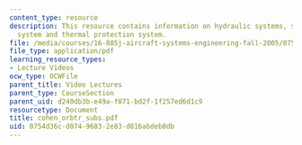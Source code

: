 ```yaml
---
content_type: resource
description: This resource contains information on hydraulic systems, space shuttle
  system and thermal protection system.
file: /media/courses/16-885j-aircraft-systems-engineering-fall-2005/0754d36cd07496832e83d816abdeb8db_cohen_orbtr_subs.pdf
file_type: application/pdf
learning_resource_types:
- Lecture Videos
ocw_type: OCWFile
parent_title: Video Lectures
parent_type: CourseSection
parent_uid: d240db3b-e49a-f071-bd2f-1f257ed6d1c9
resourcetype: Document
title: cohen_orbtr_subs.pdf
uid: 0754d36c-d074-9683-2e83-d816abdeb8db
---
```

